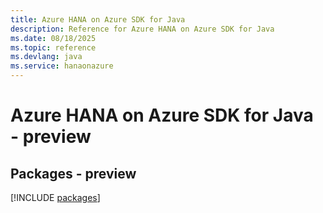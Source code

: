 ```yaml
---
title: Azure HANA on Azure SDK for Java
description: Reference for Azure HANA on Azure SDK for Java
ms.date: 08/18/2025
ms.topic: reference
ms.devlang: java
ms.service: hanaonazure
---
```

# Azure HANA on Azure SDK for Java - preview
## Packages - preview
[!INCLUDE [packages](hana-on-azure-index.md)]